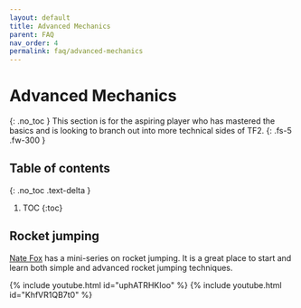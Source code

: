 ```yaml
---
layout: default
title: Advanced Mechanics
parent: FAQ
nav_order: 4
permalink: faq/advanced-mechanics
---
```

# Advanced Mechanics
{: .no_toc }
This section is for the aspiring player who has mastered the basics and is looking to branch out into more technical sides of TF2.
{: .fs-5 .fw-300 }

## Table of contents
{: .no_toc .text-delta }

1. TOC
{:toc}

## Rocket jumping
[Nate Fox](https://www.youtube.com/c/NateFoxTF2) has a mini-series on rocket jumping. It is a great place to start and learn both simple and advanced rocket jumping techniques.

{% include youtube.html id="uphATRHKIoo" %}
{% include youtube.html id="KhfVR1QB7t0" %}